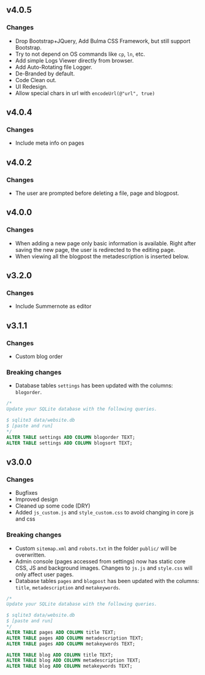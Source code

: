 ## v4.0.5
### Changes
- Drop Bootstrap+JQuery, Add Bulma CSS Framework, but still support Bootstrap.
- Try to not depend on OS commands like `cp`, `ln`, etc.
- Add simple Logs Viewer directly from browser.
- Add Auto-Rotating file Logger.
- De-Branded by default.
- Code Clean out.
- UI Redesign.
- Allow special chars in url with `encodeUrl(@"url", true)`

## v4.0.4
### Changes
- Include meta info on pages

## v4.0.2
### Changes
- The user are prompted before deleting a file, page and blogpost.

## v4.0.0
### Changes
- When adding a new page only basic information is available. Right after saving the new page, the user is redirected to the editing page.
- When viewing all the blogpost the metadescription is inserted below.

## v3.2.0
### Changes
- Include Summernote as editor

## v3.1.1
### Changes
- Custom blog order

### Breaking changes
- Database tables ``settings`` has been updated with the columns: ``blogorder``.
```sql
/*
Update your SQLite database with the following queries.

$ sqlite3 data/website.db
$ [paste and run]
*/
ALTER TABLE settings ADD COLUMN blogorder TEXT;
ALTER TABLE settings ADD COLUMN blogsort TEXT;
```

## v3.0.0
### Changes
- Bugfixes
- Improved design
- Cleaned up some code (DRY)
- Added ``js_custom.js`` and ``style_custom.css`` to avoid changing in core js and css

### Breaking changes
- Custom ``sitemap.xml`` and ``robots.txt`` in the folder ``public/`` will be overwritten.
- Admin console (pages accessed from settings) now has static core CSS, JS and background images. Changes to ``js.js`` and ``style.css`` will only affect user pages.
- Database tables ``pages`` and ``blogpost`` has been updated with the columns: ``title``, ``metadescription`` and ``metakeywords``.
```sql
/*
Update your SQLite database with the following queries.

$ sqlite3 data/website.db
$ [paste and run]
*/
ALTER TABLE pages ADD COLUMN title TEXT;
ALTER TABLE pages ADD COLUMN metadescription TEXT;
ALTER TABLE pages ADD COLUMN metakeywords TEXT;

ALTER TABLE blog ADD COLUMN title TEXT;
ALTER TABLE blog ADD COLUMN metadescription TEXT;
ALTER TABLE blog ADD COLUMN metakeywords TEXT;
```
